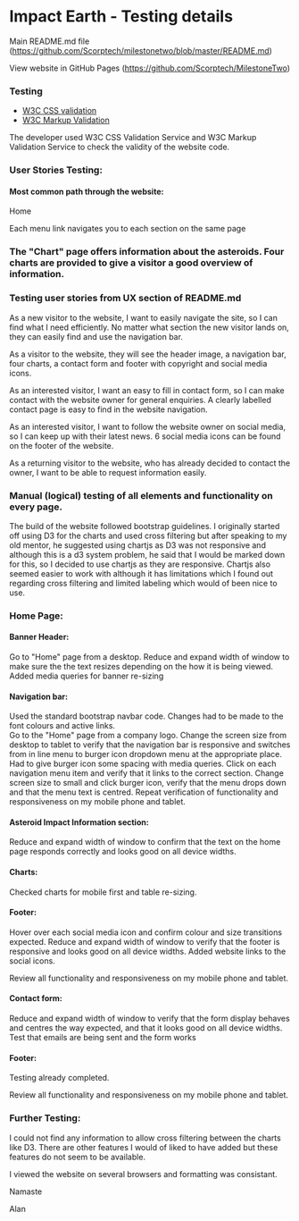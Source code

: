 # Impact Earth - Testing details

Main README.md file (https://github.com/Scorptech/milestonetwo/blob/master/README.md)

View website in GitHub Pages (https://github.com/Scorptech/MilestoneTwo)

### Testing

* [W3C CSS validation](https://validator.w3.org/)
* [W3C Markup Validation](https://jigsaw.w3.org/css-validator/)

The developer used W3C CSS Validation Service and W3C Markup Validation Service to check the validity of the website code.

### User Stories Testing:

#### Most common path through the website:

Home 

Each menu link navigates you to each section on the same page 

### The "Chart" page offers information about the asteroids. Four charts are provided to give a visitor a good overview of information.

### Testing user stories from UX section of README.md

As a new visitor to the website, I want to easily navigate the site, so I can find what I need efficiently.
No matter what section the new visitor lands on, they can easily find and use the navigation bar.
    
As a visitor to the website, they will see the header image, a navigation bar, four charts, a contact form and footer with copyright and social media icons.
  
As an interested visitor, I want an easy to fill in contact form, so I can make contact with the website owner for general
enquiries. A clearly labelled contact page is easy to find in the website navigation.

As an interested visitor, I want to follow the website owner on social media, so I can keep up with their latest news.
6 social media icons can be found on the footer of the website.

As a returning visitor to the website, who has already decided to contact the owner, I want to be able to request information easily.

### Manual (logical) testing of all elements and functionality on every page.

The build of the website followed bootstrap guidelines. I originally started off using D3 for the charts and used cross filtering but
after speaking to my old mentor, he suggested using chartjs as D3 was not responsive and although this is a d3 system problem,
he said that I would be marked down for this, so I decided to use chartjs as they are responsive. Chartjs also seemed easier to 
work with although it has limitations which I found out regarding cross filtering and limited labeling which would of been nice to use.  

### Home Page:

####  Banner Header:
Go to "Home" page from a desktop.
Reduce and expand width of window to make sure the the text resizes depending on the how it is being viewed.
Added media queries for banner re-sizing

####  Navigation bar:
Used the standard bootstrap navbar code.  Changes had to be made to the font colours and active links.  
Go to the "Home" page from a company logo.
Change the screen size from desktop to tablet to verify that the navigation bar is responsive and switches from in line menu to burger icon dropdown menu at the appropriate place.  Had to give burger icon some spacing with media queries. 
Click on each navigation menu item and verify that it links to the correct section.
Change screen size to small and click burger icon, verify that the menu drops down and that the menu text is centred.
Repeat verification of functionality and responsiveness on my mobile phone and tablet.

####  Asteroid Impact Information section:
Reduce and expand width of window to confirm that the text on the home page responds correctly and looks good on all device widths.

####  Charts:
Checked charts for mobile first and table re-sizing.  

####  Footer:
Hover over each social media icon and confirm colour and size transitions expected.
Reduce and expand width of window to verify that the footer is responsive and looks good on all device widths.
Added website links to the social icons.  

Review all functionality and responsiveness on my mobile phone and tablet.

####  Contact form:
Reduce and expand width of window to verify that the form display 
behaves and centres the way expected, and that it looks good on all device widths.
Test that emails are being sent and the form works

####  Footer:
Testing already completed.

Review all functionality and responsiveness on my mobile phone and tablet.

### Further Testing:

I could not find any information to allow cross filtering between the charts like D3. 
There are other features I would of liked to have added but these features do not seem to be available.  
 
I viewed the website on several browsers and formatting was consistant.

Namaste

Alan